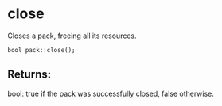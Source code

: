 # close
Closes a pack, freeing all its resources.

`bool pack::close();`

## Returns:
bool: true if the pack was successfully closed, false otherwise.
